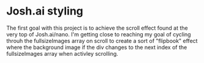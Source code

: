 # Josh.ai styling

The first goal with this project is to achieve the scroll effect found at the very top of Josh.ai/nano. I'm getting close to reaching my goal of cycling throuh the fullsizeImages array on scroll to create a sort of "flipbook" effect where the background image if the div changes to the next index of the fullsizeImages array when activley scrolling.

